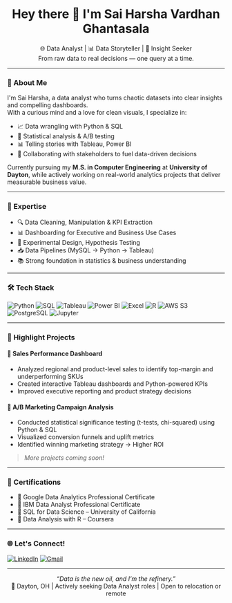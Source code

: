 <h1 align="center">Hey there 👋 I'm Sai Harsha Vardhan Ghantasala</h1>

<p align="center">
  🌐 Data Analyst | 📊 Data Storyteller | 🎯 Insight Seeker<br>
  From raw data to real decisions — one query at a time.
</p>

---

### 🚀 About Me

I'm Sai Harsha, a data analyst who turns chaotic datasets into clear insights and compelling dashboards.  
With a curious mind and a love for clean visuals, I specialize in:

- 📈 Data wrangling with Python & SQL  
- 🧪 Statistical analysis & A/B testing  
- 📊 Telling stories with Tableau, Power BI  
- 🤝 Collaborating with stakeholders to fuel data-driven decisions

Currently pursuing my **M.S. in Computer Engineering** at **University of Dayton**, while actively working on real-world analytics projects that deliver measurable business value.

---

### 🧠 Expertise

- 🔍 Data Cleaning, Manipulation & KPI Extraction  
- 📊 Dashboarding for Executive and Business Use Cases  
- 🧪 Experimental Design, Hypothesis Testing  
- 📥 Data Pipelines (MySQL → Python → Tableau)  
- 📚 Strong foundation in statistics & business understanding  

---

### 🛠️ Tech Stack

![Python](https://img.shields.io/badge/Python-3670A0?style=for-the-badge&logo=python&logoColor=white)
![SQL](https://img.shields.io/badge/SQL-4479A1?style=for-the-badge&logo=mysql&logoColor=white)
![Tableau](https://img.shields.io/badge/Tableau-E97627?style=for-the-badge&logo=tableau&logoColor=white)
![Power BI](https://img.shields.io/badge/Power%20BI-F2C811?style=for-the-badge&logo=powerbi&logoColor=black)
![Excel](https://img.shields.io/badge/Excel-217346?style=for-the-badge&logo=microsoft-excel&logoColor=white)
![R](https://img.shields.io/badge/R-276DC3?style=for-the-badge&logo=r&logoColor=white)
![AWS S3](https://img.shields.io/badge/AWS%20S3-FF9900?style=for-the-badge&logo=amazon-aws&logoColor=white)
![PostgreSQL](https://img.shields.io/badge/PostgreSQL-336791?style=for-the-badge&logo=postgresql&logoColor=white)
![Jupyter](https://img.shields.io/badge/Jupyter-F37626?style=for-the-badge&logo=jupyter&logoColor=white)

---

### 📁 Highlight Projects

#### 💼 Sales Performance Dashboard
- Analyzed regional and product-level sales to identify top-margin and underperforming SKUs  
- Created interactive Tableau dashboards and Python-powered KPIs  
- Improved executive reporting and product strategy decisions

#### 🧪 A/B Marketing Campaign Analysis
- Conducted statistical significance testing (t-tests, chi-squared) using Python & SQL  
- Visualized conversion funnels and uplift metrics  
- Identified winning marketing strategy → Higher ROI  

> *More projects coming soon!*

---

### 🧩 Certifications

- 📜 Google Data Analytics Professional Certificate  
- 📜 IBM Data Analyst Professional Certificate  
- 📜 SQL for Data Science – University of California  
- 📜 Data Analysis with R – Coursera  

---

### 🌐 Let's Connect!

[![LinkedIn](https://img.shields.io/badge/LinkedIn-%230077B5.svg?&style=for-the-badge&logo=linkedin&logoColor=white)](https://linkedin.com/in/harshaghantasala)
[![Gmail](https://img.shields.io/badge/Gmail-D14836?style=for-the-badge&logo=gmail&logoColor=white)](mailto:harshavardhanghantasala@gmail.com)

---

<p align="center">
  <em>“Data is the new oil, and I’m the refinery.”</em><br>
  📍 Dayton, OH | Actively seeking Data Analyst roles | Open to relocation or remote
</p>
